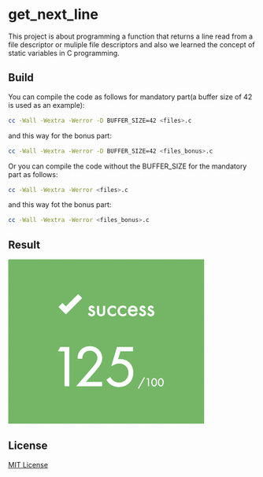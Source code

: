 # get_next_line

This project is about programming a function that returns a line read from a file descriptor or muliple file descriptors and also we learned the concept of static variables in C programming.

## Build
You can compile the code as follows for mandatory part(a buffer size of 42 is used as an example):
```sh
cc -Wall -Wextra -Werror -D BUFFER_SIZE=42 <files>.c
```
and this way for the bonus part:
```sh
cc -Wall -Wextra -Werror -D BUFFER_SIZE=42 <files_bonus>.c
```
Or you can compile the code without the BUFFER_SIZE for the mandatory part as follows:
```sh
cc -Wall -Wextra -Werror <files>.c
```
and this way fot the bonus part:
```sh
cc -Wall -Wextra -Werror <files_bonus>.c
```

## Result
![Score: 125/100](./score.png)

## License
[MIT License](./LICENSE)
